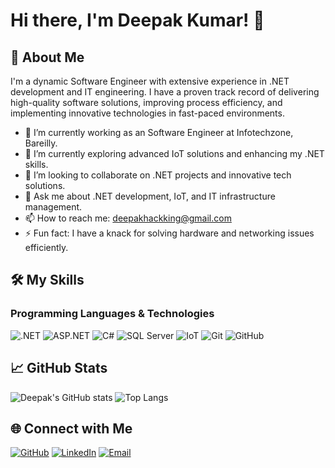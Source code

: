 
# Hi there, I'm Deepak Kumar! 👋

## 🚀 About Me
I'm a dynamic Software Engineer with extensive experience in .NET development and IT engineering. I have a proven track record of delivering high-quality software solutions, improving process efficiency, and implementing innovative technologies in fast-paced environments.

- 🔭 I’m currently working as an Software Engineer at Infotechzone, Bareilly.
- 🌱 I’m currently exploring advanced IoT solutions and enhancing my .NET skills.
- 👯 I’m looking to collaborate on .NET projects and innovative tech solutions.
- 💬 Ask me about .NET development, IoT, and IT infrastructure management.
- 📫 How to reach me: [deepakhackking@gmail.com](mailto:deepakhackking@gmail.com)
- ⚡ Fun fact: I have a knack for solving hardware and networking issues efficiently.

## 🛠️ My Skills
### Programming Languages & Technologies
![.NET](https://img.shields.io/badge/.NET-512BD4?style=for-the-badge&logo=dotnet&logoColor=white)
![ASP.NET](https://img.shields.io/badge/ASP.NET-512BD4?style=for-the-badge&logo=dotnet&logoColor=white)
![C#](https://img.shields.io/badge/C%23-239120?style=for-the-badge&logo=c-sharp&logoColor=white)
![SQL Server](https://img.shields.io/badge/SQL%20Server-CC2927?style=for-the-badge&logo=microsoft-sql-server&logoColor=white)
![IoT](https://img.shields.io/badge/IoT-00A3E0?style=for-the-badge&logo=internet-of-things&logoColor=white)
![Git](https://img.shields.io/badge/Git-F05032?style=for-the-badge&logo=git&logoColor=white)
![GitHub](https://img.shields.io/badge/GitHub-181717?style=for-the-badge&logo=github&logoColor=white)

## 📈 GitHub Stats
![Deepak's GitHub stats](https://github-readme-stats.vercel.app/api?username=deepakbly&show_icons=true&theme=radical)
![Top Langs](https://github-readme-stats.vercel.app/api/top-langs/?username=deepakbly&layout=compact&theme=radical)


## 🌐 Connect with Me
[![GitHub](https://img.shields.io/badge/GitHub-181717?style=for-the-badge&logo=github&logoColor=white)](https://github.com/deepakbly)
[![LinkedIn](https://img.shields.io/badge/LinkedIn-0A66C2?style=for-the-badge&logo=linkedin&logoColor=white)](https://www.linkedin.com/in/deepak-kumar-58296115a?utm_source=share&utm_campaign=share_via&utm_content=profile&utm_medium=android_app/)
[![Email](https://img.shields.io/badge/Email-D14836?style=for-the-badge&logo=gmail&logoColor=white)](mailto:deepakhackking@gmail.com)
